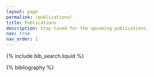 ```yaml
---
layout: page
permalink: /publications/
title: Publications
description: Stay tuned for the upcoming publications.
nav: true
nav_order: 1
---
```



{% include bib_search.liquid %}

<div class="publications">

{% bibliography %}

</div> 

